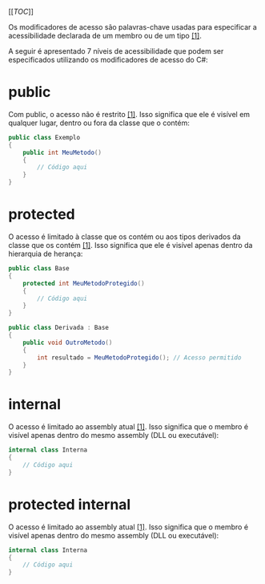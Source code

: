 [[_TOC_]]

Os modificadores de acesso são palavras-chave usadas para especificar a acessibilidade declarada de um membro ou de um tipo [[1]](/Advanced-Business-Development-with-.NET/1º-Semestre/Aula-04-%2D-Csharp,-uso-avançado-de-Modificadores-de-Acesso,-Palavras%2DChave,-Construtores,-Interfaces-e-Namespaces/Referências).

A seguir é apresentado 7 níveis de acessibilidade que podem ser especificados utilizando os modificadores de acesso do C#:

# public

Com public, o acesso não é restrito [[1]](/Advanced-Business-Development-with-.NET/1º-Semestre/Aula-04-%2D-Csharp,-uso-avançado-de-Modificadores-de-Acesso,-Palavras%2DChave,-Construtores,-Interfaces-e-Namespaces/Referências). Isso significa que ele é visível em qualquer lugar, dentro ou fora da classe que o contém:

```csharp     
public class Exemplo
{
    public int MeuMetodo()
    {
        // Código aqui
    }
}
```

# protected

O acesso é limitado à classe que os contém ou aos tipos derivados da classe que os contém [[1]](/Advanced-Business-Development-with-.NET/1º-Semestre/Aula-04-%2D-Csharp,-uso-avançado-de-Modificadores-de-Acesso,-Palavras%2DChave,-Construtores,-Interfaces-e-Namespaces/Referências). Isso significa que ele é visível apenas dentro da hierarquia de herança:

```csharp
public class Base
{
    protected int MeuMetodoProtegido()
    {
        // Código aqui
    }
}

public class Derivada : Base
{
    public void OutroMetodo()
    {
        int resultado = MeuMetodoProtegido(); // Acesso permitido
    }
}
```

# internal

      
O acesso é limitado ao assembly atual [[1]](/Advanced-Business-Development-with-.NET/1º-Semestre/Aula-04-%2D-Csharp,-uso-avançado-de-Modificadores-de-Acesso,-Palavras%2DChave,-Construtores,-Interfaces-e-Namespaces/Referências). Isso significa que o membro é visível apenas dentro do mesmo assembly (DLL ou executável):

```csharp     
internal class Interna
{
    // Código aqui
}
```

# protected internal

      
O acesso é limitado ao assembly atual [[1]](/Advanced-Business-Development-with-.NET/1º-Semestre/Aula-04-%2D-Csharp,-uso-avançado-de-Modificadores-de-Acesso,-Palavras%2DChave,-Construtores,-Interfaces-e-Namespaces/Referências). Isso significa que o membro é visível apenas dentro do mesmo assembly (DLL ou executável):

```csharp     
internal class Interna
{
    // Código aqui
}
```